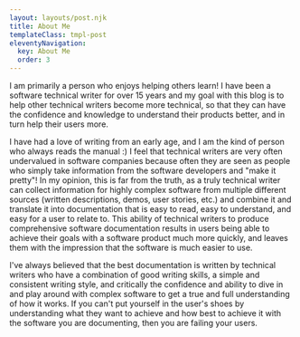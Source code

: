 ```yaml
---
layout: layouts/post.njk
title: About Me
templateClass: tmpl-post
eleventyNavigation:
  key: About Me
  order: 3
---
```


I am primarily a person who enjoys helping others learn! I have been a software technical writer for over 15 years and my goal with this blog is to help other technical writers become more technical, so that they can have the confidence and knowledge to understand their products better, and in turn help their users more.

I have had a love of writing from an early age, and I am the kind of person who always reads the manual :) I feel that technical writers are very often undervalued in software companies because often they are seen as people who simply take information from the software developers and "make it pretty"! In my opinion, this is far from the truth, as a truly technical writer can collect information for highly complex software from multiple different sources (written descriptions, demos, user stories, etc.) and combine it and translate it into documentation that is easy to read, easy to understand, and easy for a user to relate to. This ability of technical writers to produce comprehensive software documentation results in users being able to achieve their goals with a software product much more quickly, and leaves them with the impression that the software is much easier to use.

I've always believed that the best documentation is written by technical writers who have a combination of good writing skills, a simple and consistent writing style, and critically the confidence and ability to dive in and play around with complex software to get a true and full understanding of how it works. If you can't put yourself in the user's shoes by understanding what they want to achieve and how best to achieve it with the software you are documenting, then you are failing your users.
